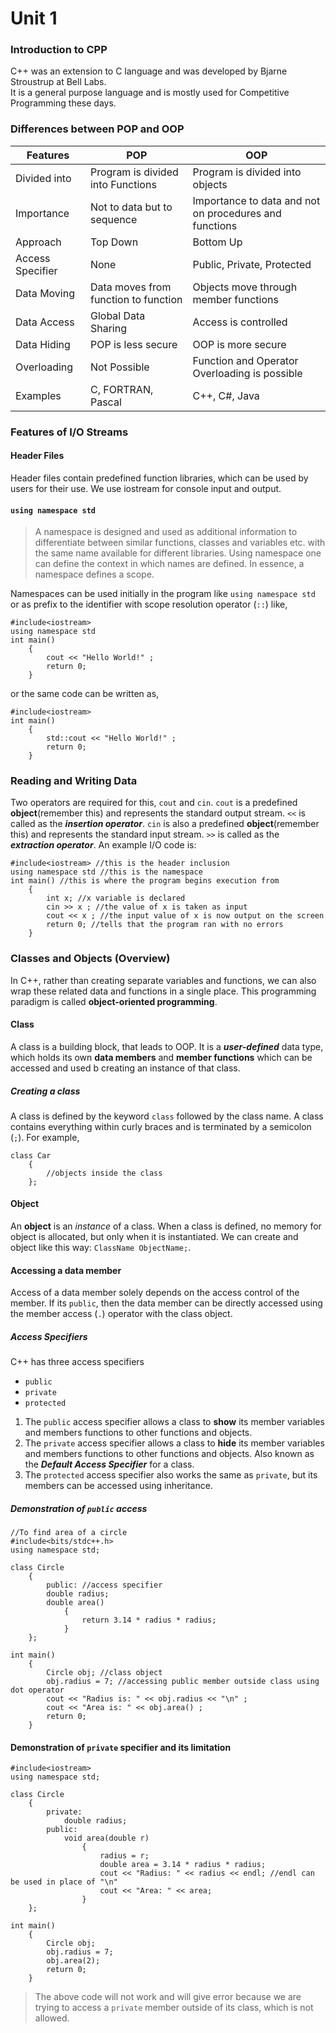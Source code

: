 # Unit 1
### Introduction to CPP
 C++ was an extension to C language and was developed by Bjarne Stroustrup at Bell Labs.  
 It is a general purpose language and is mostly used for Competitive Programming these days.
### Differences between POP and OOP
|Features|POP|OOP|  
|-|-|-|
|Divided into|Program is divided into Functions|Program is divided into objects|
|Importance|Not to data but to sequence|Importance to data and not on procedures and functions|
|Approach|Top Down|Bottom Up|
|Access Specifier|None|Public, Private, Protected|
|Data Moving|Data moves from function to function|Objects move through member functions|
|Data Access|Global Data Sharing|Access is controlled|
|Data Hiding|POP is less secure|OOP is more secure|
|Overloading|Not Possible|Function and Operator Overloading is possible|
|Examples|C, FORTRAN, Pascal|C++, C#, Java|
### Features of I/O Streams
#### Header Files
Header files contain predefined function libraries, which can be used by users for their use. We use iostream for console input and output.
#### `using namespace std`
>A namespace is designed and used as additional information to differentiate between similar functions, classes and variables etc. with the same name available for different libraries. Using namespace one can define the context in which names are defined. In essence, a namespace defines a scope.  

Namespaces can be used initially in the program like `using namespace std` or as prefix to the identifier with scope resolution operator (`::`) like,  
```
#include<iostream>
using namespace std
int main()
	{
		cout << "Hello World!" ;
		return 0;
	}
```
or the same code can be written as, 
```
#include<iostream>
int main()
	{
		std::cout << "Hello World!" ;
		return 0;
	}
```
### Reading and Writing Data
Two operators are required for this, `cout` and `cin`.
`cout` is a predefined **object**(remember this) and represents the standard output stream.
`<<` is called as the _**insertion operator**_.
`cin` is also a predefined **object**(remember this) and represents the standard input stream.
`>>` is called as the _**extraction operator**_.
An example I/O code is:
```
#include<iostream> //this is the header inclusion
using namespace std //this is the namespace
int main() //this is where the program begins execution from
	{
		int x; //x variable is declared
		cin >> x ; //the value of x is taken as input
		cout << x ; //the input value of x is now output on the screen
		return 0; //tells that the program ran with no errors
	}
```
### Classes and Objects (Overview)
In C++, rather than creating separate variables and functions, we can also wrap these related data and functions in a single place. This programming paradigm is called **object-oriented programming**.  
#### Class
A class is a building block, that leads to OOP. It is a **_user-defined_** data type, which holds its own **data members** and **member functions** which can be accessed and used b creating an instance of that class.
##### Creating a class
A class is defined by the keyword `class` followed by the class name. A class contains everything within curly braces and is terminated by a semicolon (`;`). For example,  
```
class Car
	{
		//objects inside the class
	};
```
#### Object
An **object** is an _instance_ of a class. When a class is defined, no memory for object is allocated, but only when it is instantiated.
We can create and object like this way: `ClassName ObjectName;`. 
#### Accessing a data member
Access of a data member solely depends on the access control of the member. If its `public`, then the data member can be directly accessed using the member access (`.`) operator with the class object.
##### Access Specifiers
C++ has three access specifiers
* `public`
* `private`
* `protected`
1. The `public` access specifier allows a class to **show** its member variables and members functions to other functions and objects.
2. The `private` access specifier allows a class to **hide** its member variables and members functions to other functions and objects. Also known as the **_Default Access Specifier_** for a class.
3. The `protected` access specifier also works the same as `private`, but its members can be accessed using inheritance.
##### Demonstration of `public` access
```
//To find area of a circle
#include<bits/stdc++.h>
using namespace std;

class Circle
	{
		public: //access specifier
		double radius;
		double area()
			{
				return 3.14 * radius * radius;
			}
	};
	
int main()
	{
		Circle obj; //class object
		obj.radius = 7; //accessing public member outside class using dot operator
		cout << "Radius is: " << obj.radius << "\n" ;
		cout << "Area is: " << obj.area() ;
		return 0;
	}
```
#### Demonstration of `private` specifier and its limitation
```
#include<iostream>
using namespace std;

class Circle
	{
		private:
			double radius;
		public:
			void area(double r)
				{
					radius = r;
					double area = 3.14 * radius * radius;
					cout << "Radius: " << radius << endl; //endl can be used in place of "\n"
					cout << "Area: " << area;
				}
	};
	
int main()
	{
		Circle obj;
		obj.radius = 7;
		obj.area(2);
		return 0;
	}
```
> The above code will not work and will give error because we are trying to access a `private` member outside of its class, which is not allowed. 